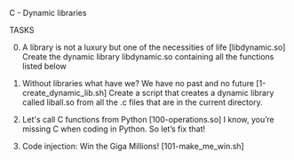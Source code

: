 C - Dynamic libraries

TASKS

0. A library is not a luxury but one of the necessities of life [libdynamic.so]
Create the dynamic library libdynamic.so containing all the functions listed below

1. Without libraries what have we? We have no past and no future [1-create_dynamic_lib.sh]
Create a script that creates a dynamic library called liball.so from all the .c files that are in the current directory.

2. Let's call C functions from Python [100-operations.so]
I know, you’re missing C when coding in Python. So let’s fix that!

3. Code injection: Win the Giga Millions! [101-make_me_win.sh]
